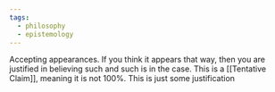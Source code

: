 ```yaml
---
tags:
  - philosophy
  - epistemology
---
```

Accepting appearances.
If you think it appears that way, then you are justified in believing such and such is in the case.
This is a [[Tentative Claim]], meaning it is not 100%. This is just some justification 